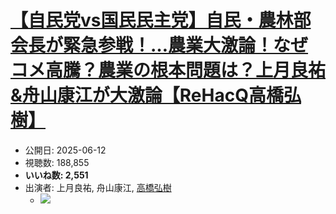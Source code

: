 # [【自民党vs国民民主党】自民・農林部会長が緊急参戦！…農業大激論！なぜコメ高騰？農業の根本問題は？上月良祐&舟山康江が大激論【ReHacQ高橋弘樹】](https://www.youtube.com/watch?v=VHYDUlGYyQI)
-   公開日: 2025-06-12
-   視聴数: 188,855
-   **いいね数: 2,551**
-   出演者: 上月良祐, 舟山康江, [高橋弘樹](/rehacq_fan/people/高橋弘樹 "wikilink")
    - [![](https://img.youtube.com/vi/VHYDUlGYyQI/hqdefault.jpg)](https://www.youtube.com/watch?v=VHYDUlGYyQI)
